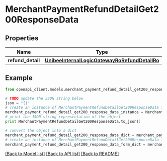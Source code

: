 # MerchantPaymentRefundDetailGet200ResponseData


## Properties

Name | Type | Description | Notes
------------ | ------------- | ------------- | -------------
**refund_detail** | [**UnibeeInternalLogicGatewayRoRefundDetailRo**](UnibeeInternalLogicGatewayRoRefundDetailRo.md) |  | [optional] 

## Example

```python
from openapi_client.models.merchant_payment_refund_detail_get200_response_data import MerchantPaymentRefundDetailGet200ResponseData

# TODO update the JSON string below
json = "{}"
# create an instance of MerchantPaymentRefundDetailGet200ResponseData from a JSON string
merchant_payment_refund_detail_get200_response_data_instance = MerchantPaymentRefundDetailGet200ResponseData.from_json(json)
# print the JSON string representation of the object
print MerchantPaymentRefundDetailGet200ResponseData.to_json()

# convert the object into a dict
merchant_payment_refund_detail_get200_response_data_dict = merchant_payment_refund_detail_get200_response_data_instance.to_dict()
# create an instance of MerchantPaymentRefundDetailGet200ResponseData from a dict
merchant_payment_refund_detail_get200_response_data_form_dict = merchant_payment_refund_detail_get200_response_data.from_dict(merchant_payment_refund_detail_get200_response_data_dict)
```
[[Back to Model list]](../README.md#documentation-for-models) [[Back to API list]](../README.md#documentation-for-api-endpoints) [[Back to README]](../README.md)


